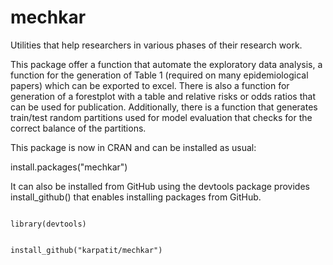# mechkar
Utilities that help researchers in various phases of their research work. 

This package offer a function that automate the exploratory data analysis, a function for the generation of Table 1 (required on many epidemiological papers) which can be exported to excel. There is also a function for generation of a forestplot with a table and relative risks or odds ratios that can be used for publication. Additionally, there is a function that generates train/test random partitions used for model evaluation that checks for the correct balance of the partitions.

This package is now in CRAN and can be installed as usual:

install.packages("mechkar")

It can also be installed from GitHub using the devtools package provides install_github() that enables installing packages from GitHub.

<code>
library(devtools) <p>
install_github("karpatit/mechkar")
</code>
